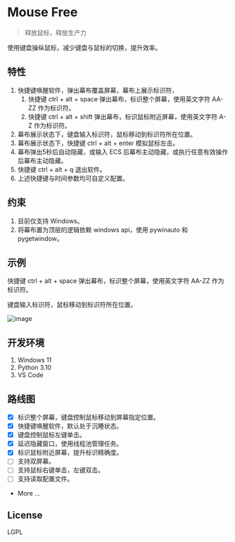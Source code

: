 # Mouse Free

> 释放鼠标，释放生产力

使用键盘操纵鼠标，减少键盘与鼠标的切换，提升效率。




## 特性

1. 快捷键唤醒软件，弹出幕布覆盖屏幕，幕布上展示标识符，
   1. 快捷键 ctrl + alt + space 弹出幕布，标识整个屏幕，使用英文字符 AA-ZZ 作为标识符。
   2. 快捷键 ctrl + alt + shift 弹出幕布，标识鼠标附近屏幕，使用英文字符 A-Z 作为标识符。
2. 幕布展示状态下，键盘输入标识符，鼠标移动到标识符所在位置。
3. 幕布展示状态下，快捷键 ctrl + alt + enter 模拟鼠标左击。
4. 幕布弹出5秒后自动隐藏，或输入 ECS 后幕布主动隐藏，或执行任意有效操作后幕布主动隐藏。
5. 快捷键 ctrl + alt + q 退出软件。
6. 上述快捷键与时间参数均可自定义配置。




## 约束

1. 目前仅支持 Windows。
2. 将幕布置为顶层的逻辑依赖 windows api，使用 pywinauto 和 pygetwindow。




## 示例

快捷键 ctrl + alt + space 弹出幕布，标识整个屏幕，使用英文字符 AA-ZZ 作为标识符。

键盘输入标识符，鼠标移动到标识符所在位置。


![image](https://github.com/gdeveloping/mouse-free/assets/103371228/7fb519e0-2dd1-46a7-8f81-5a09cb3ed7e1)





## 开发环境

1. Windows 11
2. Python 3.10
3. VS Code




## 路线图

- [x] 标识整个屏幕，键盘控制鼠标移动到屏幕指定位置。
- [x]  快捷键唤醒软件，默认处于沉睡状态。
- [x]  键盘控制鼠标左键单击。
- [x] 延迟隐藏窗口，使用线程池管理任务。
- [x] 标识鼠标附近屏幕，提升标识精确度。
- [ ] 支持双屏幕。
- [ ] 支持鼠标右键单击，左键双击。
- [ ] 支持读取配置文件。

* More ...





## License

LGPL



